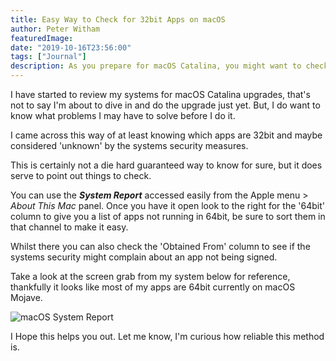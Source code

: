 ```yaml
---
title: Easy Way to Check for 32bit Apps on macOS
author: Peter Witham
featuredImage:
date: "2019-10-16T23:56:00"
tags: ["Journal"]
description: As you prepare for macOS Catalina, you might want to check what apps could cause problems on your system, here's a quick way to check.
---
```


I have started to review my systems for macOS Catalina upgrades, that's not to say I'm about to dive in and do the upgrade just yet. But, I do want to know what problems I may have to solve before I do it.

I came across this way of at least knowing which apps are 32bit and maybe considered 'unknown' by the systems security measures.

This is certainly not a die hard guaranteed way to know for sure, but it does serve to point out things to check.

You can use the **_System Report_** accessed easily from the Apple menu > _About This Mac_ panel. Once you have it open look to the right for the '64bit' column to give you a list of apps not running in 64bit, be sure to sort them in that channel to make it easy.

Whilst there you can also check the 'Obtained From' column to see if the systems security might complain about an app not being signed.

Take a look at the screen grab from my system below for reference, thankfully it looks like most of my apps are 64bit currently on macOS Mojave.

![macOS System Report](https://compileswift.com/images/2019-10-16/32bit-system-report-screen.png)

I Hope this helps you out. Let me know, I'm curious how reliable this method is.

